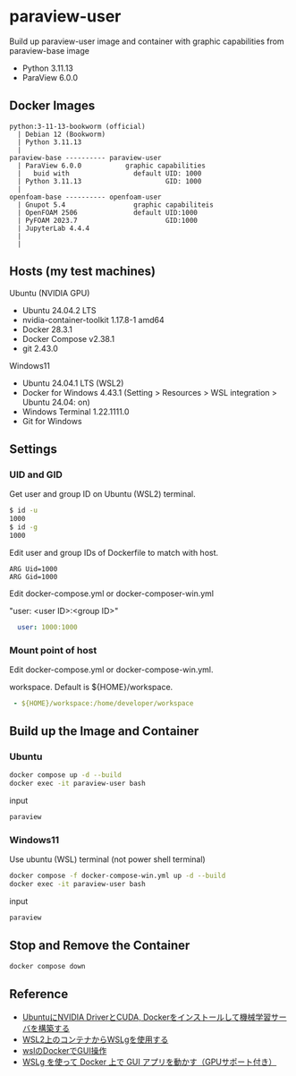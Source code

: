 # paraview-user

Build up paraview-user image and container with graphic capabilities from paraview-base image

- Python 3.11.13
- ParaView 6.0.0

## Docker Images

```text
python:3-11-13-bookworm (official)
  | Debian 12 (Bookworm)
  | Python 3.11.13
  |     
paraview-base ---------- paraview-user
  | ParaView 6.0.0           graphic capabilities
  |   buid with                default UID: 1000
  | Python 3.11.13                     GID: 1000
  |
openfoam-base ---------- openfoam-user
  | Gnupot 5.4                 graphic capabiliteis
  | OpenFOAM 2506              default UID:1000
  | PyFOAM 2023.7                      GID:1000
  | JupyterLab 4.4.4
  | 
  |
```

## Hosts (my test machines)

Ubuntu (NVIDIA GPU)

- Ubuntu 24.04.2 LTS
- nvidia-container-toolkit 1.17.8-1 amd64
- Docker 28.3.1
- Docker Compose v2.38.1
- git 2.43.0

Windows11

- Ubuntu 24.04.1 LTS (WSL2)
- Docker for Windows 4.43.1
  (Setting > Resources > WSL  integration > Ubuntu 24.04: on)
- Windows Terminal 1.22.1111.0
- Git for Windows

## Settings

### UID and GID

Get user and group ID on Ubuntu (WSL2) terminal.

```bash
$ id -u
1000
$ id -g
1000
```

Edit user and group IDs of Dockerfile to match with host.

```docker
ARG Uid=1000
ARG Gid=1000
```

Edit docker-compose.yml or docker-composer-win.yml

"user: \<user ID\>:\<group ID\>"

```yml
  user: 1000:1000
```

### Mount point of host

Edit docker-compose.yml or docker-compose-win.yml.

workspace. Default is ${HOME}/workspace.

```yml
 - ${HOME}/workspace:/home/developer/workspace
```

## Build up the Image and Container

### Ubuntu

```bash
docker compose up -d --build
docker exec -it paraview-user bash
```

input

```bash
paraview
```

### Windows11

Use ubuntu (WSL) terminal (not power shell terminal)

```bash
docker compose -f docker-compose-win.yml up -d --build
docker exec -it paraview-user bash
```

input

```bash
paraview
```

## Stop and Remove the Container

```bash
docker compose down
```

## Reference

- [UbuntuにNVIDIA DriverとCUDA, Dockerをインストールして機械学習サーバを構築する](https://zenn.dev/mjun0812/articles/3694944ed3a588)
- [WSL2上のコンテナからWSLgを使用する](https://zenn.dev/holliy/articles/51012ef059aa9f)
- [wslのDockerでGUI操作](https://qiita.com/rayfiyo/items/17842dcf258b4d585531)
- [WSLg を使って Docker 上で GUI アプリを動かす（GPUサポート付き）](https://blog.mohyo.net/2022/02/11591/)
